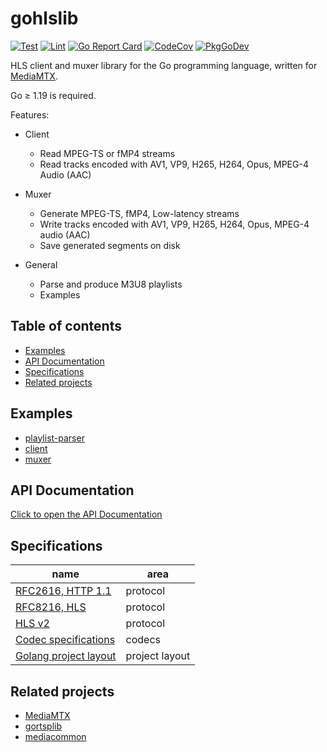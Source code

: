 # gohlslib

[![Test](https://github.com/IgorDeforges/gohlslib/workflows/test/badge.svg)](https://github.com/IgorDeforges/gohlslib/actions?query=workflow:test)
[![Lint](https://github.com/IgorDeforges/gohlslib/workflows/lint/badge.svg)](https://github.com/IgorDeforges/gohlslib/actions?query=workflow:lint)
[![Go Report Card](https://goreportcard.com/badge/github.com/IgorDeforges/gohlslib)](https://goreportcard.com/report/github.com/IgorDeforges/gohlslib)
[![CodeCov](https://codecov.io/gh/bluenviron/gohlslib/branch/main/graph/badge.svg)](https://app.codecov.io/gh/bluenviron/gohlslib/branch/main)
[![PkgGoDev](https://pkg.go.dev/badge/github.com/IgorDeforges/gohlslib)](https://pkg.go.dev/github.com/IgorDeforges/gohlslib#pkg-index)

HLS client and muxer library for the Go programming language, written for [MediaMTX](https://github.com/bluenviron/mediamtx).

Go &ge; 1.19 is required.

Features:

* Client

  * Read MPEG-TS or fMP4 streams
  * Read tracks encoded with AV1, VP9, H265, H264, Opus, MPEG-4 Audio (AAC)

* Muxer

  * Generate MPEG-TS, fMP4, Low-latency streams
  * Write tracks encoded with AV1, VP9, H265, H264, Opus, MPEG-4 audio (AAC)
  * Save generated segments on disk

* General

  * Parse and produce M3U8 playlists
  * Examples

## Table of contents

* [Examples](#examples)
* [API Documentation](#api-documentation)
* [Specifications](#specifications)
* [Related projects](#related-projects)

## Examples

* [playlist-parser](examples/playlist-parser/main.go)
* [client](examples/client/main.go)
* [muxer](examples/muxer/main.go)

## API Documentation

[Click to open the API Documentation](https://pkg.go.dev/github.com/IgorDeforges/gohlslib#pkg-index)

## Specifications

|name|area|
|----|----|
|[RFC2616, HTTP 1.1](https://datatracker.ietf.org/doc/html/rfc2616)|protocol|
|[RFC8216, HLS](https://datatracker.ietf.org/doc/html/rfc8216)|protocol|
|[HLS v2](https://datatracker.ietf.org/doc/html/draft-pantos-hls-rfc8216bis)|protocol|
|[Codec specifications](https://github.com/bluenviron/mediacommon#specifications)|codecs|
|[Golang project layout](https://github.com/golang-standards/project-layout)|project layout|

## Related projects

* [MediaMTX](https://github.com/bluenviron/mediamtx)
* [gortsplib](https://github.com/bluenviron/gortsplib)
* [mediacommon](https://github.com/bluenviron/mediacommon)
